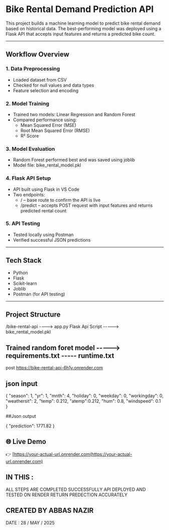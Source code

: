 #  Bike Rental Demand Prediction API

This project builds a machine learning model to predict bike rental demand based on historical data. The best-performing model was deployed using a Flask API that accepts input features and returns a predicted bike count.

---

##  Workflow Overview

###  1. Data Preprocessing
- Loaded dataset from CSV
- Checked for null values and data types
- Feature selection and encoding

###  2. Model Training
- Trained two models: Linear Regression and Random Forest
- Compared performance using:
  - Mean Squared Error (MSE)
  - Root Mean Squared Error (RMSE)
  - R² Score

###  3. Model Evaluation
- Random Forest performed best and was saved using joblib
- Model file: bike_rental_model.pkl

###  4. Flask API Setup
- API built using Flask in VS Code
- Two endpoints:
  - / – base route to confirm the API is live
  - /predict – accepts POST request with input features and returns predicted rental count

###  5. API Testing
- Tested locally using Postman
- Verified successful JSON predictions

---

##  Tech Stack
- Python
- Flask
- Scikit-learn
- Joblib
- Postman (for API testing)

---

##  Project Structure
/bike-rental-api ----> app.py
Flask Api Script -----> bike_rental_model.pkl 
## Trained random foret model -----> requirements.txt ----- runtime.txt


post  https://bike-rental-api-6h1y.onrender.com 

## json input 
{
  "season": 1,
  "yr": 1,
  "mnth": 4,
  "holiday": 0,
  "weekday": 0,
  "workingday": 0,
  "weathersit": 2,
  "temp": 0.212,
  "atemp":0.212,
  "hum": 0.8,
  "windspeed": 0.1
}

##Json output 

{
    "prediction": 1771.82
}

## 🌐 Live Demo
👉 [https://your-actual-url.onrender.com(https://your-actual-url.onrender.com)



 ## IN THIS :
 ALL STEPS ARE COMPLETED SUCCESSFULLY
 API DEPLOYED AND TESTED ON RENDER
 RETURN PREDECTION ACCURATELY 



 ## CREATED BY ABBAS NAZIR 
 DATE : 28 / MAY / 2025

